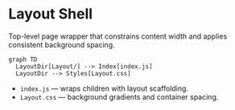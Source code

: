 # Layout Shell

Top-level page wrapper that constrains content width and applies consistent background spacing.

```mermaid
graph TD
  LayoutDir[Layout/] --> Index[index.js]
  LayoutDir --> Styles[Layout.css]
```

- `index.js` — wraps children with layout scaffolding.
- `Layout.css` — background gradients and container spacing.
